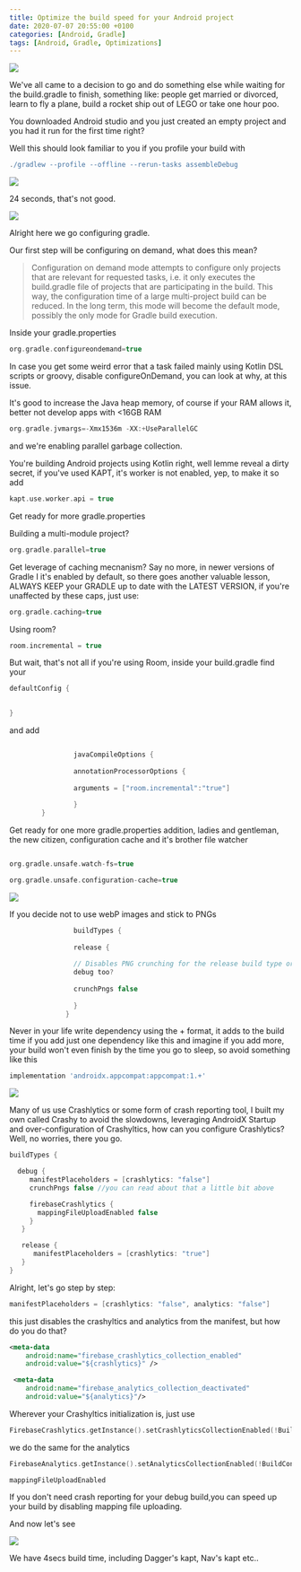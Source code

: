 ```yaml
---
title: Optimize the build speed for your Android project
date: 2020-07-07 20:55:00 +0100
categories: [Android, Gradle]
tags: [Android, Gradle, Optimizations]
---
```


<img src="/assets/img/1/1.jpg" class="center">

We've all came to a decision to go and do something else while waiting for the build.gradle to finish, something like: people get married or divorced, learn to fly a plane, build a rocket ship out of LEGO or take one hour poo.

You downloaded Android studio and you just created an empty project and you had it run for the first time right?

Well this should look familiar to you if you profile your build with

```groovy
./gradlew --profile --offline --rerun-tasks assembleDebug
```
<img src="/assets/img/1/2.png" class="center">


24 seconds, that's not good.

<img src="/assets/img/1/3.jpeg" class="center">

Alright here we go configuring gradle.


Our first step will be configuring on demand, what does this mean?
>Configuration on demand mode attempts to configure only projects that are relevant for requested tasks, i.e. it only executes the build.gradle file of projects that are participating in the build. This way, the configuration time of a large multi-project build can be reduced. In the long term, this mode will become the default mode, possibly the only mode for Gradle build execution. 

Inside your gradle.properties
```groovy
org.gradle.configureondemand=true
```
In case you get some weird error that a task failed mainly using Kotlin DSL scripts or groovy, disable configureOnDemand, you can look at why, at this issue.

It's good to increase the Java heap memory, of course if your RAM allows it, better not develop apps with <16GB RAM
```groovy
org.gradle.jvmargs=-Xmx1536m -XX:+UseParallelGC
```
and we're enabling parallel garbage collection.

You're building Android projects using Kotlin right, well lemme reveal a dirty secret, if you've used KAPT, it's worker is not enabled, yep, to make it so add

```groovy
kapt.use.worker.api = true
```
Get ready for more gradle.properties

Building a multi-module project?

```groovy
org.gradle.parallel=true
```
Get leverage of caching mecnanism? Say no more, in newer versions of Gradle I it's enabled by default, so there goes another valuable lesson, ALWAYS KEEP your GRADLE up to date with the LATEST VERSION, if you're unaffected by these caps, just use:

```groovy
org.gradle.caching=true
```
Using room?

```groovy
room.incremental = true
```
But wait, that's not all if you're using Room, inside your build.gradle find your

```groovy
defaultConfig {

              
}        
```
and add
```groovy

                javaCompileOptions {
           
                annotationProcessorOptions {
               
                arguments = ["room.incremental":"true"]
           
                }
        }

```
Get ready for one more gradle.properties addition, ladies and gentleman, the new citizen, configuration cache and it's brother file watcher

```groovy

org.gradle.unsafe.watch-fs=true

org.gradle.unsafe.configuration-cache=true 
```

<img src="/assets/img/1/4.jpg" class="center">


If you decide not to use webP images and stick to PNGs
```groovy
                buildTypes {
       
                release {
           
                // Disables PNG crunching for the release build type or maybe
                debug too?
           
                crunchPngs false
       
                }
              }  
```
Never in your life write dependency using the + format, it adds to the build time if you add just one dependency like this and imagine if you add more, your build won't even finish by the time you go to sleep, so avoid something like this

```groovy
implementation 'androidx.appcompat:appcompat:1.+'
```

<img src="/assets/img/1/5.jpg" class="center">


Many of us use Crashlytics or some form of crash reporting tool, I built my own called Crashy to avoid the slowdowns, leveraging AndroidX Startup and over-configuration of Crashyltics, how can you configure Crashlytics?
Well, no worries, there you go.
```groovy
buildTypes {

  debug {
     manifestPlaceholders = [crashlytics: "false"]
     crunchPngs false //you can read about that a little bit above

     firebaseCrashlytics {
       mappingFileUploadEnabled false
     }
   }

   release {
      manifestPlaceholders = [crashlytics: "true"]
   }
}
``` 


Alright, let's go step by step:
```groovy
manifestPlaceholders = [crashlytics: "false", analytics: "false"] 
```
this just disables the crashyltics and analytics from the manifest, but how do you do that?
```xml
<meta-data
    android:name="firebase_crashlytics_collection_enabled"
    android:value="${crashlytics}" />
```
```xml
 <meta-data
    android:name="firebase_analytics_collection_deactivated"
    android:value="${analytics}"/>
```
Wherever your Crashyltics initialization is, just use
```kotlin
FirebaseCrashlytics.getInstance().setCrashlyticsCollectionEnabled(!Buildconfig.DEBUG)
```
we do the same for the analytics
```kotlin 
FirebaseAnalytics.getInstance().setAnalyticsCollectionEnabled(!BuildConfig.DEBUG)
```

`mappingFileUploadEnabled`

If you don't need crash reporting for your debug build,you can speed up your build by disabling mapping file uploading.


And now let's see

<img src="/assets/img/1/6.png" class="center">


We have 4secs build time, including Dagger's kapt, Nav's kapt etc..

